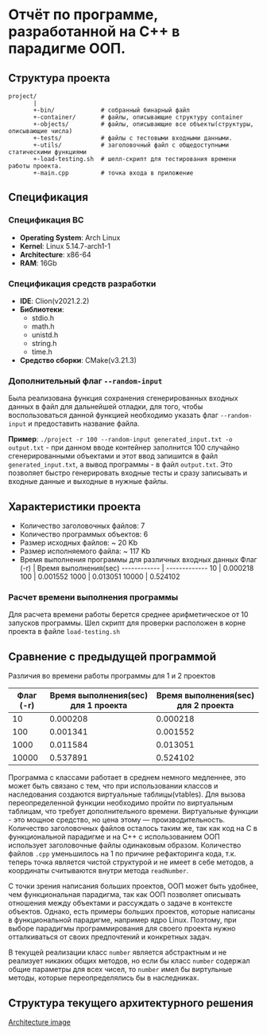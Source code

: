 # Отчёт по программе, разработанной на C++ в парадигме ООП.
## Структура проекта
```
project/
       |
       +-bin/             # собранный бинарный файл
       +-container/       # файлы, описывающие структуру container
       +-objects/         # файлы, описывающие все объекты(структуры, описывающие числа)
       +-tests/           # файлы с тестовыми входными данными.
       +-utils/           # заголовочный файл с общедоступными статическими функциями
       +-load-testing.sh  # шелл-скрипт для тестирования времени работы проекта.
       +-main.cpp         # точка входа в приложение
```

## Спецификация

### Спецификация ВС
- **Operating System**: Arch Linux
- **Kernel**: Linux 5.14.7-arch1-1
- **Architecture**: x86-64
- **RAM**: 16Gb

### Спецификация средств разработки
- **IDE**: Clion(v2021.2.2)
- **Библиотеки**:
    - stdio.h
    - math.h
    - unistd.h
    - string.h
    - time.h
- **Средство сборки**: CMake(v3.21.3)
     
### Дополнительный флаг `--random-input`
Была реализована функция сохранения сгенерированных входных данных в файл для дальнейшей отладки, для того, чтобы воспользоваться данной функцией необходимо указать флаг `--random-input` и предоставить название файла.

**Пример**: `./project -r 100 --random-input generated_input.txt -o output.txt` - при данном вводе контейнер заполнится 100 случайно сгенерированными объектами и этот ввод запишится в файл `generated_input.txt`, а вывод программы - в файл `output.txt`.
Это позволяет быстро генерировать входные тесты и сразу записывать и входные данные и выходные в нужные файлы.

## Характеристики проекта
- Количество заголовочных файлов: 7
- Количество программых объектов: 6
- Размер исходных файлов: ~ 20 Kb
- Размер исполняемого файла: ~ 117 Kb
- Время выполнения программы для различных входных данных
    Флаг (-r) | Время выполнения(sec)
    ------------ | -------------
    10 | 0.000218
    100 | 0.001552
    1000 | 0.013051
    10000 | 0.524102

### Расчет времени выполнения программы
Для расчета времени работы берется среднее арифметическое от 10 запусков программы. Шел скрипт для проверки расположен в корне проекта в файле `load-testing.sh` 

## Сравнение с предыдущей программой
Различия во времени работы программы для 1 и 2 проектов

Флаг (-r) | Время выполнения(sec) для 1 проекта | Время выполнения(sec) для 2 проекта
--------- | -------- | ------- |
10    | 0.000208 | 0.000218
100   | 0.001341 | 0.001552
1000  | 0.011584 | 0.013051
10000 | 0.537891 | 0.524102

Программа с классами работает в среднем немного медленнее, это может быть связано с тем, что при использовании классов и наследования создаются виртуальные таблицы(vtables). Для вызова переопределенной функции необходимо пройти по виртуальным таблицам, что требует дополнительного времени. Виртуальные функции - это мощное средство, но цена этому — производительность.
Количество заголовочных файлов осталось таким же, так как код на C в функциональной парадигме и на C++ с использованием ООП использует заголовочные файлы одинаковым образом. Количество файлов `.cpp` уменьшилось на 1 по причине рефакторинга кода, т.к. теперь точка является чистой структурой и не имеет в себе методов, а координаты считываются внутри метода `readNumber`.

С точки зрения написания больших проектов, ООП может быть удобнее, чем функциональная парадигма, так как ООП позволяет описывать отношения между объектами и рассуждать о задаче в контексте объектов. Однако, есть примеры больших проектов, которые написаны в функциональной парадигме, например ядро Linux. Поэтому, при выборе парадигмы программирования для своего проекта нужно отталкиваться от своих предпочтений и конкретных задач.

В текущей реализации класс `number` является абстрактным и не реализует никаких общих методов, но если бы класс `number` содержал общие параметры для всех чисел, то `number` имел бы виртульные методы, которые переопределялись бы в наследниках.

## Структура текущего архитектурного решения
[Architecture image](https://github.com/brem-hub/project-2/blob/master/docs/images/architecture.jpg?raw=true)
